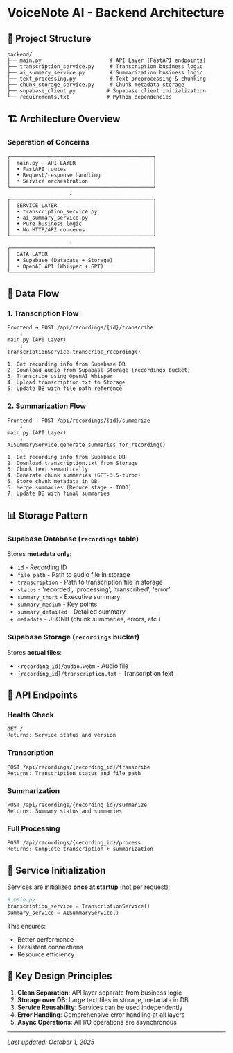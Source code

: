 # VoiceNote AI - Backend Architecture

## 📁 Project Structure

```
backend/
├── main.py                      # API Layer (FastAPI endpoints)
├── transcription_service.py     # Transcription business logic
├── ai_summary_service.py        # Summarization business logic
├── text_processing.py           # Text preprocessing & chunking
├── chunk_storage_service.py     # Chunk metadata storage
├── supabase_client.py          # Supabase client initialization
└── requirements.txt            # Python dependencies
```

## 🏗️ Architecture Overview

### **Separation of Concerns**

```
┌──────────────────────────────────────────────┐
│  main.py - API LAYER                         │
│  • FastAPI routes                            │
│  • Request/response handling                 │
│  • Service orchestration                     │
└──────────────────────────────────────────────┘
                    ↓
┌──────────────────────────────────────────────┐
│  SERVICE LAYER                               │
│  • transcription_service.py                  │
│  • ai_summary_service.py                     │
│  • Pure business logic                       │
│  • No HTTP/API concerns                      │
└──────────────────────────────────────────────┘
                    ↓
┌──────────────────────────────────────────────┐
│  DATA LAYER                                  │
│  • Supabase (Database + Storage)             │
│  • OpenAI API (Whisper + GPT)                │
└──────────────────────────────────────────────┘
```

## 🔄 Data Flow

### **1. Transcription Flow**

```
Frontend → POST /api/recordings/{id}/transcribe
    ↓
main.py (API Layer)
    ↓
TranscriptionService.transcribe_recording()
    ↓
1. Get recording info from Supabase DB
2. Download audio from Supabase Storage (recordings bucket)
3. Transcribe using OpenAI Whisper
4. Upload transcription.txt to Storage
5. Update DB with file path reference
```

### **2. Summarization Flow**

```
Frontend → POST /api/recordings/{id}/summarize
    ↓
main.py (API Layer)
    ↓
AISummaryService.generate_summaries_for_recording()
    ↓
1. Get recording info from Supabase DB
2. Download transcription.txt from Storage
3. Chunk text semantically
4. Generate chunk summaries (GPT-3.5-turbo)
5. Store chunk metadata in DB
6. Merge summaries (Reduce stage - TODO)
7. Update DB with final summaries
```

## 📊 Storage Pattern

### **Supabase Database (`recordings` table)**
Stores **metadata only**:
- `id` - Recording ID
- `file_path` - Path to audio file in storage
- `transcription` - Path to transcription file in storage
- `status` - 'recorded', 'processing', 'transcribed', 'error'
- `summary_short` - Executive summary
- `summary_medium` - Key points
- `summary_detailed` - Detailed summary
- `metadata` - JSONB (chunk summaries, errors, etc.)

### **Supabase Storage (`recordings` bucket)**
Stores **actual files**:
- `{recording_id}/audio.webm` - Audio file
- `{recording_id}/transcription.txt` - Transcription text

## 🚀 API Endpoints

### **Health Check**
```
GET /
Returns: Service status and version
```

### **Transcription**
```
POST /api/recordings/{recording_id}/transcribe
Returns: Transcription status and file path
```

### **Summarization**
```
POST /api/recordings/{recording_id}/summarize
Returns: Summary status and summaries
```

### **Full Processing**
```
POST /api/recordings/{recording_id}/process
Returns: Complete transcription + summarization
```

## 🔧 Service Initialization

Services are initialized **once at startup** (not per request):
```python
# main.py
transcription_service = TranscriptionService()
summary_service = AISummaryService()
```

This ensures:
- Better performance
- Persistent connections
- Resource efficiency

## 📝 Key Design Principles

1. **Clean Separation**: API layer separate from business logic
2. **Storage over DB**: Large text files in storage, metadata in DB
3. **Service Reusability**: Services can be used independently
4. **Error Handling**: Comprehensive error handling at all layers
5. **Async Operations**: All I/O operations are asynchronous

---

*Last updated: October 1, 2025*

